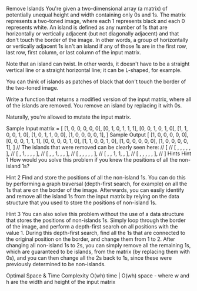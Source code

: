 Remove Islands
You're given a two-dimensional array (a matrix) of potentially unequal height and width containing only 0s and 1s. The matrix represents a two-toned image, where each 1 represents black and each 0 represents white. An island is defined as any number of 1s that are horizontally or vertically adjacent (but not diagonally adjacent) and that don't touch the border of the image. In other words, a group of horizontally or vertically adjacent 1s isn't an island if any of those 1s are in the first row, last row, first column, or last column of the input matrix.

Note that an island can twist. In other words, it doesn't have to be a straight vertical line or a straight horizontal line; it can be L-shaped, for example.

You can think of islands as patches of black that don't touch the border of the two-toned image.

Write a function that returns a modified version of the input matrix, where all of the islands are removed. You remove an island by replacing it with 0s.

Naturally, you're allowed to mutate the input matrix.

Sample Input
matrix = 
[
  [1, 0, 0, 0, 0, 0],
  [0, 1, 0, 1, 1, 1],
  [0, 0, 1, 0, 1, 0],
  [1, 1, 0, 0, 1, 0],
  [1, 0, 1, 1, 0, 0],
  [1, 0, 0, 0, 0, 1],
]
Sample Output
[
  [1, 0, 0, 0, 0, 0],
  [0, 0, 0, 1, 1, 1],
  [0, 0, 0, 0, 1, 0],
  [1, 1, 0, 0, 1, 0],
  [1, 0, 0, 0, 0, 0],
  [1, 0, 0, 0, 0, 1],
] 
// The islands that were removed can be clearly seen here:
// [
//   [ ,  ,  ,  ,  , ],
//   [ , 1,  ,  ,  , ],
//   [ ,  , 1,  ,  , ],
//   [ ,  ,  ,  ,  , ],
//   [ ,  , 1, 1,  , ],
//   [ ,  ,  ,  ,  , ], 
// ]
Hints
Hint 1
How would you solve this problem if you knew the positions of all the non-island 1s?

Hint 2
Find and store the positions of all the non-island 1s. You can do this by performing a graph traversal (depth-first search, for example) on all the 1s that are on the border of the image. Afterwards, you can easily identify and remove all the island 1s from the input matrix by relying on the data structure that you used to store the positions of non-island 1s.

Hint 3
You can also solve this problem without the use of a data structure that stores the positions of non-islands 1s. Simply loop through the border of the image, and perform a depth-first search on all positions with the value 1. During this depth-first search, find all the 1s that are connected to the original position on the border, and change them from 1 to 2. After changing all non-island 1s to 2s, you can simply remove all the remaining 1s, which are guaranteed to be islands, from the matrix (by replacing them with 0s), and you can then change all the 2s back to 1s, since these were previously determined to be non-islands.

Optimal Space & Time Complexity
O(wh) time | O(wh) space - where w and h are the width and height of the input matrix